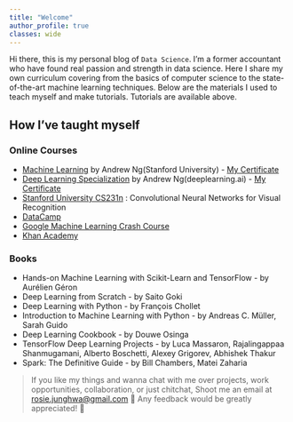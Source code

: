 ```yaml
---
title: "Welcome"
author_profile: true
classes: wide
---
```


Hi there, this is my personal blog of `Data Science`. I’m a former accountant who have found real passion and strength in data science. Here I share my own curriculum covering from the basics of computer science to the state-of-the-art machine learning techniques. Below are the materials I used to teach myself and make tutorials. Tutorials are available above.

## How I’ve taught myself

### Online Courses
- [Machine Learning](https://www.coursera.org/learn/machine-learning) by Andrew Ng(Stanford University) - [My Certificate](https://www.coursera.org/account/accomplishments/certificate/Z3L8PR7JMRTK)
- [Deep Learning Specialization](https://www.coursera.org/specializations/deep-learning) by Andrew Ng(deeplearning.ai) - [My Certificate](https://www.coursera.org/account/accomplishments/specialization/9P7MT6YVZP9T)
- [Stanford University CS231n](http://cs231n.stanford.edu/) : Convolutional Neural Networks for Visual Recognition
- [DataCamp](https://www.datacamp.com/tracks/machine-learning-with-python)
- [Google Machine Learning Crash Course](https://developers.google.com/machine-learning/crash-course)
- [Khan Academy](https://www.khanacademy.org)

### Books
- Hands-on Machine Learning with Scikit-Learn and TensorFlow - by Aurélien Géron
- Deep Learning from Scratch - by Saito Goki
- Deep Learning with Python - by François Chollet
- Introduction to Machine Learning with Python - by Andreas C. Müller, Sarah Guido
- Deep Learning Cookbook - by Douwe Osinga
- TensorFlow Deep Learning Projects - by Luca Massaron, Rajalingappaa Shanmugamani, Alberto Boschetti, Alexey Grigorev, Abhishek Thakur
- Spark: The Definitive Guide - by Bill Chambers, Matei Zaharia


> If you like my things and wanna chat with me over projects, work opportunities, collaboration, or just chitchat, Shoot me an email at <rosie.junghwa@gmail.com> 💝 Any feedback would be greatly appreciated! 🙏